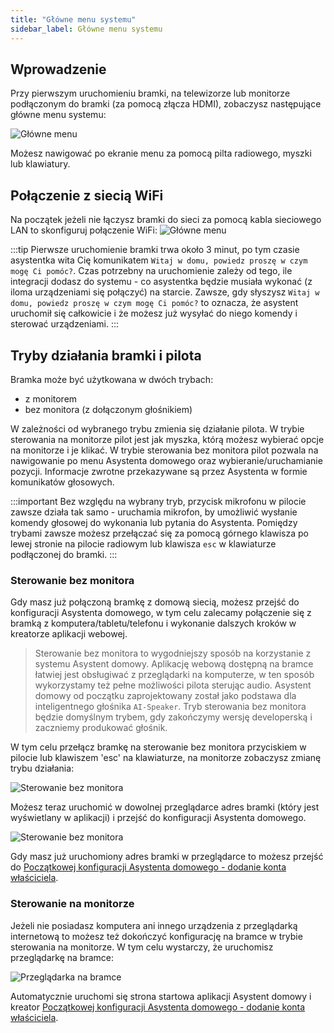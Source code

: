 ```yaml
---
title: "Główne menu systemu"
sidebar_label: Główne menu systemu
---
```


## Wprowadzenie

Przy pierwszym uruchomieniu bramki, na telewizorze lub monitorze podłączonym do bramki (za pomocą złącza HDMI), zobaczysz następujące główne menu systemu:

![Główne menu](/img/en/bramka/bramka_start_menu.png)


Możesz nawigować po ekranie menu za pomocą pilta radiowego, myszki lub klawiatury.


## Połączenie z siecią WiFi

Na początek jeżeli nie łączysz bramki do sieci za pomocą kabla sieciowego LAN to skonfiguruj połączenie WiFi:
![Główne menu](/img/en/bramka/bramka_start_menu_wifi.png)


:::tip
Pierwsze uruchomienie bramki trwa około 3 minut, po tym czasie asystentka wita Cię komunikatem `Witaj w domu, powiedz proszę w czym mogę Ci pomóc?`.
Czas potrzebny na uruchomienie zależy od tego, ile integracji dodasz do systemu - co asystentka będzie musiała wykonać (z iloma urządzeniami się połączyć) na starcie. Zawsze, gdy słyszysz `Witaj w domu, powiedz proszę w czym mogę Ci pomóc?` to oznacza, że asystent uruchomił się całkowicie i że możesz już wysyłać do niego komendy i sterować urządzeniami.
:::


## Tryby działania bramki i pilota

Bramka może być użytkowana w dwóch trybach:

- z monitorem
- bez monitora (z dołączonym głośnikiem)

W zależności od wybranego trybu zmienia się działanie pilota. W trybie sterowania na monitorze pilot jest jak myszka, którą możesz wybierać opcje na monitorze i je klikać. W trybie sterowania bez monitora pilot pozwala na nawigowanie po menu Asystenta domowego oraz wybieranie/uruchamianie pozycji. Informacje zwrotne przekazywane są przez Asystenta w formie komunikatów głosowych.

:::important
Bez względu na wybrany tryb, przycisk mikrofonu w pilocie zawsze działa tak samo - uruchamia mikrofon, by umożliwić wysłanie komendy głosowej do wykonania lub pytania do Asystenta.
Pomiędzy trybami zawsze możesz przełączać się za pomocą górnego klawisza po lewej stronie na pilocie radiowym lub klawisza `esc` w klawiaturze podłączonej do bramki.
:::


### Sterowanie bez monitora

Gdy masz już połączoną bramkę z domową siecią, możesz przejść do konfiguracji Asystenta domowego, w tym celu zalecamy połączenie się z bramką z komputera/tabletu/telefonu i wykonanie dalszych kroków w kreatorze aplikacji webowej.

> Sterowanie bez monitora to wygodniejszy sposób na korzystanie z systemu Asystent domowy. Aplikację webową dostępną na bramce łatwiej jest obsługiwać z przeglądarki na komputerze, w ten sposób wykorzystamy też pełne możliwości pilota sterując audio. Asystent domowy od początku zaprojektowany został jako podstawa dla inteligentnego głośnika `AI-Speaker`. Tryb sterowania bez monitora będzie domyślnym trybem, gdy zakończymy wersję developerską i zaczniemy produkować głośnik.   

W tym celu przełącz bramkę na sterowanie bez monitora przyciskiem w pilocie lub klawiszem 'esc' na klawiaturze, na monitorze zobaczysz zmianę trybu działania:

![Sterowanie bez monitora](/img/en/bramka/bramka_start_menu_off_screen.png)

Możesz teraz uruchomić w dowolnej przeglądarce adres bramki (który jest wyświetlany w aplikacji) i przejść do konfiguracji Asystenta domowego.

![Sterowanie bez monitora](/img/en/bramka/bramka_start_menu_app_url.png)

Gdy masz już uruchomiony adres bramki w przeglądarce to możesz przejść do [Początkowej konfiguracji Asystenta domowego - dodanie konta właściciela](/docs/ais_bramka_first_run_step_account).

### Sterowanie na monitorze

Jeżeli nie posiadasz komputera ani innego urządzenia z przeglądarką internetową to możesz też dokończyć konfigurację na bramce w trybie sterowania na monitorze.
W tym celu wystarczy, że uruchomisz przeglądarkę na bramce:

![Przeglądarka na bramce](/img/en/bramka/bramka_start_menu_browser.png)

Automatycznie uruchomi się strona startowa aplikacji Asystent domowy i kreator [Początkowej konfiguracji Asystenta domowego - dodanie konta właściciela](/docs/ais_bramka_first_run_step_account).
